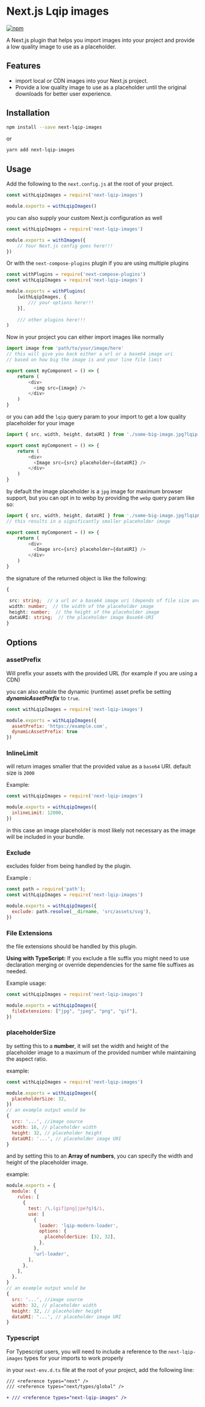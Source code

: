 
# Next.js Lqip images

[![npm][npm]][npm-url]

A Next.js plugin that helps you import images into your project and provide a low quality image to use as a placeholder.

## Features

* import local or CDN images into your Next.js project.
* Provide a low quality image to use as a placeholder until the original downloads for better user experience.

## Installation

```bash
npm install --save next-lqip-images
```

or

```bash
yarn add next-lqip-images
```

## Usage

Add the following to the `next.config.js` at the root of your project.

```js
const withLqipImages = require('next-lqip-images')

module.exports = withLqipImages()
```

you can also supply your custom Next.js configuration as well

```js
const withLqipImages = require('next-lqip-images')

module.exports = withImages({
	// Your Next.js config goes here!!!
})
```

Or with the `next-compose-plugins` plugin if you are using multiple plugins

```js
const withPlugins = require('next-compose-plugins')
const withLqipImages = require('next-lqip-images')

module.exports = withPlugins(
	[withLqipImages, {
		/// your options here!!!
	}],
	
	/// other plugins here!!!
)
```

Now in your project you can either import images like normally

```js
import image from 'path/to/your/image/here'
// this will give you back either a url or a base64 image uri
// based on how big the image is and your line file limit

export const myComponent = () => {
	return (
		<div>
		  <img src={image} />
		</div>
	)
}
```
or you can add the `lqip` query param to your import to get a low quality placeholder for your image
```js
import { src, width, height, dataURI } from './some-big-image.jpg?lqip'

export const myComponent = () => {
	return (
		<div>
		  <Image src={src} placeholder={dataURI} />
		</div>
	)
}
```
by default the image placeholder is a `jpg` image for maximum browser support, but you
can opt in to webp by providing the `webp` query param like so:

```js
import { src, width, height, dataURI } from './some-big-image.jpg?lqip&webp'
// this results in a significantly smaller placeholder image

export const myComponent = () => {
	return (
		<div>
		  <Image src={src} placeholder={dataURI} />
		</div>
	)
}
```
the signature of the returned object is like the following:

```ts
{

 src: string;  // a url or a base64 image uri (depends of file size and inline limit)
 width: number;  // the width of the placeholder image
 height: number;  // the height of the placeholder image
 dataURI: string;  // the placeholder image Base64-URI
}
```

## Options

### assetPrefix 
Will prefix your assets with the provided URL (for example if you are using a CDN)

you can also enable the dynamic (runtime) asset prefix be setting ***dynamicAssetPrefix***  to `true`.

```js
const withLqipImages = require('next-lqip-images')

module.exports = withLqipImages({
  assetPrefix: 'https://example.com',
  dynamicAssetPrefix: true
})
```

### InlineLimit
will return images smaller that the provided value as a `base64` URI. default size is `2000`

Example:
```js
const withLqipImages = require('next-lqip-images')

module.exports = withLqipImages({
  inlineLimit: 12000,
})
```
in this case an image placeholder is most likely not necessary as the image will be included in your bundle.

### Exclude
excludes folder from being handled by the plugin.

Example :
```js
const path = require('path');
const withLqipImages = require('next-lqip-images')

module.exports = withLqipImages({
  exclude: path.resolve(__dirname, 'src/assets/svg'),
})
```

### File Extensions
the file extensions should be handled by this plugin. 

**Using with TypeScript:** If you exclude a file suffix you might need to use declaration merging or override dependencies for the same file suffixes as needed.

Example usage:
```js
const withLqipImages = require('next-lqip-images')

module.exports = withLqipImages({
  fileExtensions: ["jpg", "jpeg", "png", "gif"],
})
```

### placeholderSize

by setting this to a **number**, it will set the width and height of the
placeholder image to a maximum of the provided number while maintaining the
aspect ratio.

example:

```js
const withLqipImages = require('next-lqip-images')

module.exports = withLqipImages({
  placeholderSize: 32,
})
// an example output would be
{
  src: '...', //image source
  width: 16, // placeholder width
  height: 32, // placeholder height
  dataURI: '...', // placeholder image URI
}
```

and by setting this to an **Array of numbers**, you can specify the width and
height of the placeholder image.

example:

```js
module.exports = {
  module: {
    rules: [
      {
        test: /\.(gif|png|jpe?g)$/i,
        use: [
          {
            loader: 'lqip-modern-loader',
            options: {
              placeholderSize: [32, 32],
            },
          },
          'url-loader',
        ],
      },
    ],
  },
}
// an example output would be
{
  src: '...', //image source
  width: 32, // placeholder width
  height: 32, // placeholder height
  dataURI: '...', // placeholder image URI
}
```

### Typescript
For Typescript users, you will need to include a reference to the `next-lqip-images` types for your imports to work properly

in your `next-env.d.ts` file at the root of your project, add the following line:

```diff
/// <reference types="next" />
/// <reference types="next/types/global" />

+ /// <reference types="next-lqip-images" />
```

[npm]: https://img.shields.io/npm/v/next-lqip-images.svg
[npm-url]: https://www.npmjs.com/package/next-lqip-images